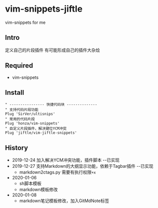 # vim-snippets-jiftle


vim-snippets for me

## Intro

定义自己的片段插件
有可能形成自己的插件大杂烩

## Required

- vim-snippets

## Install

```
" ---------------- 快捷代码块 --------------
" 支持代码片段功能
Plug 'SirVer/ultisnips'
" 常用的代码片段
Plug 'honza/vim-snippets'
" 自定义片段插件，解决键位YCM冲突
Plug 'jiftle/vim-jiftle-snippets'
```

## History

- 2019-12-24 加入解决YCM冲突功能，插件脚本  --已实现
- 2019-12-27 支持Markdown的大纲显示功能，依赖于Tagbar插件  --已实现
  - markdown2ctags.py 需要有执行权限`+x`
- 2020-01-06
  - sh脚本模板
  - markdown模板修改
- 2020-01-08
  - markdown笔记模板修改，加入GitMdNote标签

